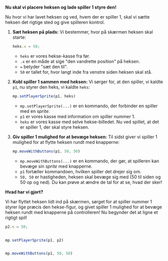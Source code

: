 **Nu skal vi placere heksen og lade spiller 1 styre den!**

Nu hvor vi har lavet heksen og ved, hvem der er spiller 1, skal vi sætte heksen det rigtige sted og give spilleren kontrol.

1.  **Sæt heksen på plads:**
    Vi bestemmer, hvor på skærmen heksen skal starte:

    ```javascript
    heks.x = 50;
    ```

    * `heks` er vores hekse-kasse fra før.
    * `.x` er en måde at sige "den vandrette position" på heksen.
    * `=` betyder "sæt den til".
    * `50` er tallet for, hvor langt inde fra venstre siden heksen skal stå.

2.  **Kobl spiller 1 sammen med heksen:**
    Vi sørger for, at den spiller, vi kaldte `p1`, nu styrer den heks, vi kaldte `heks`:

    ```javascript
    mp.setPlayerSprite(p1, heks)
    ```

    * `mp.setPlayerSprite(...)` er en kommando, der forbinder en spiller med en *sprite*.
    * `p1` er vores kasse med information om spiller nummer 1.
    * `heks` er vores kasse med selve hekse-billedet. Nu ved spillet, at det er spiller 1, der skal styre heksen.

3.  **Giv spiller 1 mulighed for at bevæge heksen:**
    Til sidst giver vi spiller 1 mulighed for at flytte heksen rundt med knapperne:

    ```javascript
    mp.moveWithButtons(p1, 50, 50)
    ```

    * `mp.moveWithButtons(...)` er en kommando, der gør, at spilleren kan bevæge sin *sprite* med knapperne.
    * `p1` fortæller kommandoen, hvilken spiller det drejer sig om.
    * `50, 50` er hastigheden, heksen skal bevæge sig med (50 til siden og 50 op og ned). Du kan prøve at ændre de tal for at se, hvad der sker!

**Hvad har vi gjort?**

Vi har flyttet heksen lidt ind på skærmen, sørget for at spiller nummer 1 styrer lige præcis den hekse-figur, og givet spiller 1 mulighed for at bevæge heksen rundt med knapperne på controlleren! Nu begynder det at ligne et rigtigt spil!

```typescript
p2.x = 50;


mp.setPlayerSprite(p1, p2)


mp.moveWithButtons(p1, 50, 50)
```
